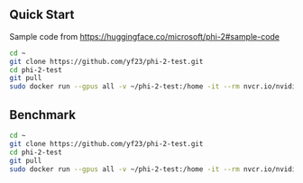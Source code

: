 ## Quick Start
Sample code from https://huggingface.co/microsoft/phi-2#sample-code

```bash
cd ~
git clone https://github.com/yf23/phi-2-test.git
cd phi-2-test
git pull
sudo docker run --gpus all -v ~/phi-2-test:/home -it --rm nvcr.io/nvidia/pytorch:23.10-py3 /bin/bash -c "python -m pip install git+https://github.com/huggingface/transformers && python /home/phi-2-qa-with-context.py"
```

## Benchmark
```bash
cd ~
git clone https://github.com/yf23/phi-2-test.git
cd phi-2-test
git pull
sudo docker run --gpus all -v ~/phi-2-test:/home -it --rm nvcr.io/nvidia/pytorch:23.10-py3 /bin/bash -c "python -m pip install git+https://github.com/huggingface/transformers && python /home/phi-2-benchmark.py"
```
